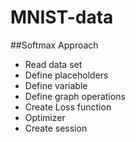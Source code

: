 # MNIST-data

##Softmax Approach
- Read data set
- Define placeholders
- Define variable
- Define graph operations
- Create Loss function
- Optimizer
- Create session